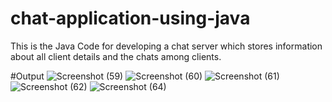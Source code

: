 # chat-application-using-java
This is the Java Code for developing a chat server which stores information about all client details and the chats among clients.

#Output
![Screenshot (59)](https://user-images.githubusercontent.com/92260206/175660268-54f59776-0cf4-441d-a1ef-4d84d80428c8.png)
![Screenshot (60)](https://user-images.githubusercontent.com/92260206/175660284-7b0481fb-6126-4afd-9bde-b43934b3092d.png)
![Screenshot (61)](https://user-images.githubusercontent.com/92260206/175660294-c97c6a66-4fd0-4138-a2ef-a0b394895353.png)
![Screenshot (62)](https://user-images.githubusercontent.com/92260206/175660300-69b233a8-5842-4ee8-a006-8ef987b8bf32.png)
![Screenshot (64)](https://user-images.githubusercontent.com/92260206/175660303-4df950c5-cd04-48d6-beb7-1a0d15a38626.png)
